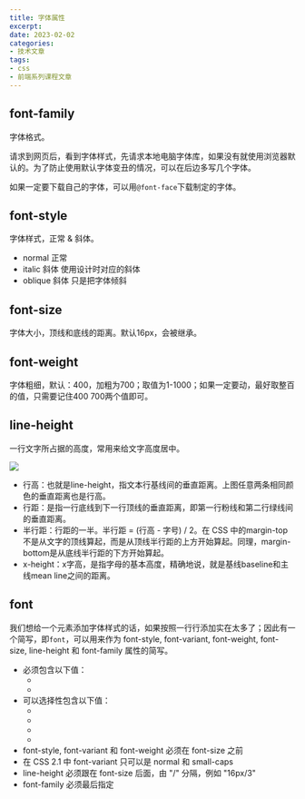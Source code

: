 ```yaml
---
title: 字体属性
excerpt: 
date: 2023-02-02
categories:
- 技术文章
tags:
- css
- 前端系列课程文章
---
```


## font-family
字体格式。

请求到网页后，看到字体样式，先请求本地电脑字体库，如果没有就使用浏览器默认的。为了防止使用默认字体变丑的情况，可以在后边多写几个字体。

如果一定要下载自己的字体，可以用`@font-face`下载制定的字体。

## font-style
字体样式，正常 & 斜体。
- normal 正常
- italic 斜体 使用设计时对应的斜体
- oblique 斜体 只是把字体倾斜


## font-size
字体大小，顶线和底线的距离。默认16px，会被继承。

## font-weight
字体粗细，默认：400，加粗为700；取值为1-1000；如果一定要动，最好取整百的值，只需要记住400 700两个值即可。

## line-height
一行文字所占据的高度，常用来给文字高度居中。

![](https://api2.mubu.com/v3/document_image/4314e5e4-46cf-43eb-b4ba-dc46b55b6bd1-3807603.jpg)

- 行高：也就是line-height，指文本行基线间的垂直距离。上图任意两条相同颜色的垂直距离也是行高。
- 行距：是指一行底线到下一行顶线的垂直距离，即第一行粉线和第二行绿线间的垂直距离。
- 半行距：行距的一半。半行距 = (行高 - 字号) / 2。在 CSS 中的margin-top不是从文字的顶线算起，而是从顶线半行距的上方开始算起。同理，margin-bottom是从底线半行距的下方开始算起。
- x-height：x字高，是指字母的基本高度，精确地说，就是基线baseline和主线mean line之间的距离。

## font
我们想给一个元素添加字体样式的话，如果按照一行行添加实在太多了；因此有一个简写，即`font`，可以用来作为 font-style, font-variant, font-weight, font-size, line-height 和 font-family 属性的简写。

- 必须包含以下值：
  - <font-size>
  - <font-family>
- 可以选择性包含以下值：
  - <font-style>
  - <font-variant>
  - <font-weight>
  - <line-height>
- font-style, font-variant 和 font-weight 必须在 font-size 之前
- 在 CSS 2.1 中 font-variant 只可以是 normal 和 small-caps
- line-height 必须跟在 font-size 后面，由 "/" 分隔，例如 "16px/3"
- font-family 必须最后指定





